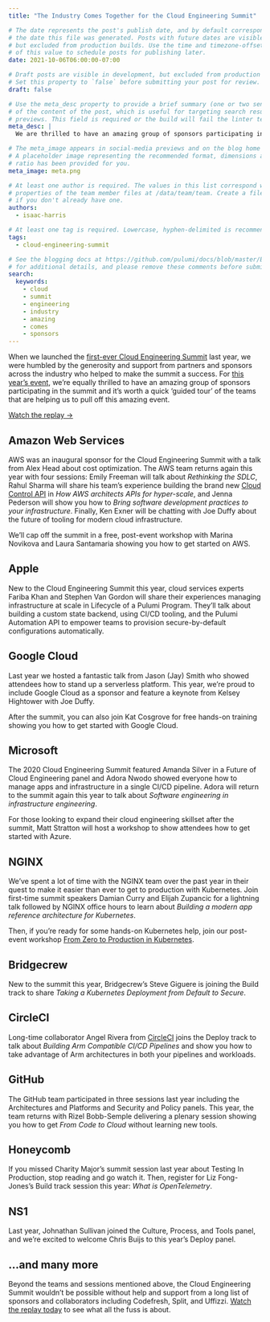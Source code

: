 ```yaml
---
title: "The Industry Comes Together for the Cloud Engineering Summit"

# The date represents the post's publish date, and by default corresponds with
# the date this file was generated. Posts with future dates are visible in development,
# but excluded from production builds. Use the time and timezone-offset portions of
# of this value to schedule posts for publishing later.
date: 2021-10-06T06:00:00-07:00

# Draft posts are visible in development, but excluded from production builds.
# Set this property to `false` before submitting your post for review.
draft: false

# Use the meta_desc property to provide a brief summary (one or two sentences)
# of the content of the post, which is useful for targeting search results or social-media
# previews. This field is required or the build will fail the linter test.
meta_desc: |
  We are thrilled to have an amazing group of sponsors participating in the 2021 Cloud Engineering Summit, helping us pull off this amazing event.

# The meta_image appears in social-media previews and on the blog home page.
# A placeholder image representing the recommended format, dimensions and aspect
# ratio has been provided for you.
meta_image: meta.png

# At least one author is required. The values in this list correspond with the `id`
# properties of the team member files at /data/team/team. Create a file for yourself
# if you don't already have one.
authors:
  - isaac-harris

# At least one tag is required. Lowercase, hyphen-delimited is recommended.
tags:
  - cloud-engineering-summit

# See the blogging docs at https://github.com/pulumi/docs/blob/master/BLOGGING.md.
# for additional details, and please remove these comments before submitting for review.
search:
  keywords:
    - cloud
    - summit
    - engineering
    - industry
    - amazing
    - comes
    - sponsors
---
```


When we launched the [first-ever Cloud Engineering Summit](https://www.youtube.com/playlist?list=PLyy8Vx2ZoWlpE6LxGPnfLfBQLbC7zX8FT) last year, we were humbled by the generosity and support from partners and sponsors across the industry who helped to make the summit a success. For [this year’s event](/cloud-engineering-summit), we’re equally thrilled to have an amazing group of sponsors participating in the summit and it’s worth a quick ‘guided tour’ of the teams that are helping us to pull off this amazing event.

<a href="/cloud-engineering-summit/?iaid=sponsor-blog" class="btn">Watch the replay &#x2192;</a>

## Amazon Web Services

AWS was an inaugural sponsor for the Cloud Engineering Summit with a talk from Alex Head about cost optimization. The AWS team returns again this year with four sessions: Emily Freeman will talk about _Rethinking the SDLC_, Rahul Sharma will share his team’s experience building the brand new [Cloud Control API](https://aws.amazon.com/blogs/aws/announcing-aws-cloud-control-api) in _How AWS architects APIs for hyper-scale_, and Jenna Pederson will show you how to _Bring software development practices to your infrastructure_. Finally, Ken Exner will be chatting with Joe Duffy about the future of tooling for modern cloud infrastructure.

We’ll cap off the summit in a free, post-event workshop with Marina Novikova and Laura Santamaria showing you how to get started on AWS.

## Apple

New to the Cloud Engineering Summit this year, cloud services experts Fariba Khan and Stephen Van Gordon will share their experiences managing infrastructure at scale in Lifecycle of a Pulumi Program. They’ll talk about building a custom state backend, using CI/CD tooling, and the Pulumi Automation API to empower teams to provision secure-by-default configurations automatically.

## Google Cloud

Last year we hosted a fantastic talk from Jason (Jay) Smith who showed attendees how to stand up a serverless platform. This year, we’re proud to include Google Cloud as a sponsor and feature a keynote from Kelsey Hightower with Joe Duffy.

After the summit, you can also join Kat Cosgrove for free hands-on training showing you how to get started with Google Cloud.

## Microsoft

The 2020 Cloud Engineering Summit featured Amanda Silver in a Future of Cloud Engineering panel and Adora Nwodo showed everyone how to manage apps and infrastructure in a single CI/CD pipeline. Adora will return to the summit again this year to talk about _Software engineering in infrastructure engineering_.

For those looking to expand their cloud engineering skillset after the summit, Matt Stratton will host a workshop to show attendees how to get started with Azure.

## NGINX

We’ve spent a lot of time with the NGINX team over the past year in their quest to make it easier than ever to get to production with Kubernetes. Join first-time summit speakers Damian Curry and Elijah Zupancic for a lightning talk followed by NGINX office hours to learn about _Building a modern app reference architecture for Kubernetes_.

Then, if you’re ready for some hands-on Kubernetes help, join our post-event workshop [From Zero to Production in Kubernetes](/events/from-zero-to-production-in-kubernetes/).

## Bridgecrew

New to the summit this year, Bridgecrew’s Steve Giguere is joining the Build track to share _Taking a Kubernetes Deployment from Default to Secure_.

## CircleCI

Long-time collaborator Angel Rivera from [CircleCI](https://circleci.com/) joins the Deploy track to talk about _Building Arm Compatible CI/CD Pipelines_ and show you how to take advantage of Arm architectures in both your pipelines and workloads.

## GitHub

The GitHub team participated in three sessions last year including the Architectures and Platforms and Security and Policy panels. This year, the team returns with Rizel Bobb-Semple delivering a plenary session showing you how to get _From Code to Cloud_ without learning new tools.

## Honeycomb

If you missed Charity Major’s summit session last year about Testing In Production, stop reading and go watch it. Then, register for Liz Fong-Jones’s Build track session this year: _What is OpenTelemetry_.

## NS1

Last year, Johnathan Sullivan joined the Culture, Process, and Tools panel, and we’re excited to welcome Chris Buijs to this year’s Deploy panel.

## ...and many more

Beyond the teams and sessions mentioned above, the Cloud Engineering Summit wouldn’t be possible without help and support from a long list of sponsors and collaborators including Codefresh, Split, and Uffizzi. [Watch the replay today](/cloud-engineering-summit/replay/) to see what all the fuss is about.
